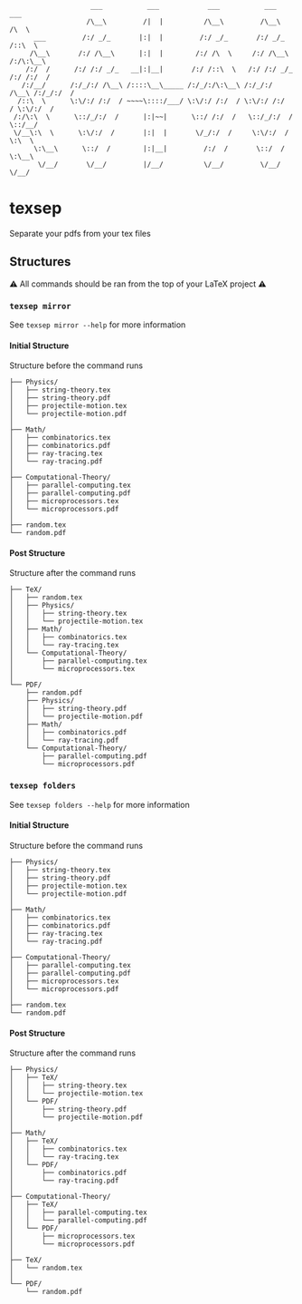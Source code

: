 ```
                    ___           ___            ___           ___           ___
                   /\__\         /|  |          /\__\         /\__\         /\  \
      ___         /:/ _/_       |:|  |         /:/ _/_       /:/ _/_       /::\  \
     /\__\       /:/ /\__\      |:|  |        /:/ /\  \     /:/ /\__\     /:/\:\__\
    /:/  /      /:/ /:/ _/_   __|:|__|       /:/ /::\  \   /:/ /:/ _/_   /:/ /:/  /
   /:/__/      /:/_/:/ /\__\ /::::\__\_____ /:/_/:/\:\__\ /:/_/:/ /\__\ /:/_/:/  /
  /::\  \      \:\/:/ /:/  / ~~~~\::::/___/ \:\/:/ /:/  / \:\/:/ /:/  / \:\/:/  /
 /:/\:\  \      \::/_/:/  /      |:|~~|      \::/ /:/  /   \::/_/:/  /   \::/__/
 \/__\:\  \      \:\/:/  /       |:|  |       \/_/:/  /     \:\/:/  /     \:\  \
      \:\__\      \::/  /        |:|__|         /:/  /       \::/  /       \:\__\
       \/__/       \/__/         |/__/          \/__/         \/__/         \/__/
```

# texsep

Separate your pdfs from your tex files

## Structures

⚠️ All commands should be ran from the top of your LaTeX project ⚠️

### `texsep mirror`

See `texsep mirror --help` for more information

#### Initial Structure

Structure before the command runs

```
├── Physics/
│   ├── string-theory.tex
│   ├── string-theory.pdf
│   ├── projectile-motion.tex
│   └── projectile-motion.pdf
│
├── Math/
│   ├── combinatorics.tex
│   ├── combinatorics.pdf
│   ├── ray-tracing.tex
│   └── ray-tracing.pdf
│
├── Computational-Theory/
│   ├── parallel-computing.tex
│   ├── parallel-computing.pdf
│   ├── microprocessors.tex
│   └── microprocessors.pdf
│
├── random.tex
└── random.pdf
```

#### Post Structure

Structure after the command runs

```
├── TeX/
│   ├── random.tex
│   ├── Physics/
│   │   ├── string-theory.tex
│   │   └── projectile-motion.tex
│   ├── Math/
│   │   ├── combinatorics.tex
│   │   └── ray-tracing.tex
│   └── Computational-Theory/
│       ├── parallel-computing.tex
│       └── microprocessors.tex
│
└── PDF/
    ├── random.pdf
    ├── Physics/
    │   ├── string-theory.pdf
    │   └── projectile-motion.pdf
    ├── Math/
    │   ├── combinatorics.pdf
    │   └── ray-tracing.pdf
    └── Computational-Theory/
        ├── parallel-computing.pdf
        └── microprocessors.pdf
```

### `texsep folders`

See `texsep folders --help` for more information

#### Initial Structure

Structure before the command runs

```
├── Physics/
│   ├── string-theory.tex
│   ├── string-theory.pdf
│   ├── projectile-motion.tex
│   └── projectile-motion.pdf
│
├── Math/
│   ├── combinatorics.tex
│   ├── combinatorics.pdf
│   ├── ray-tracing.tex
│   └── ray-tracing.pdf
│
├── Computational-Theory/
│   ├── parallel-computing.tex
│   ├── parallel-computing.pdf
│   ├── microprocessors.tex
│   └── microprocessors.pdf
│
├── random.tex
└── random.pdf
```

#### Post Structure

Structure after the command runs

```
├── Physics/
│   ├── TeX/
│   │   ├── string-theory.tex
│   │   └── projectile-motion.tex
│   └── PDF/
│       ├── string-theory.pdf
│       └── projectile-motion.pdf
│
├── Math/
│   ├── TeX/
│   │   ├── combinatorics.tex
│   │   └── ray-tracing.tex
│   └── PDF/
│       ├── combinatorics.pdf
│       └── ray-tracing.pdf
│
├── Computational-Theory/
│   ├── TeX/
│   │   ├── parallel-computing.tex
│   │   └── parallel-computing.pdf
│   └── PDF/
│       ├── microprocessors.tex
│       └── microprocessors.pdf
│
├── TeX/
│   └── random.tex
│
└── PDF/
    └── random.pdf
```

